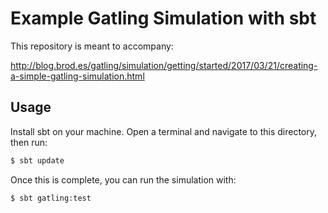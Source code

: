 Example Gatling Simulation with sbt
===================================

This repository is meant to accompany:

http://blog.brod.es/gatling/simulation/getting/started/2017/03/21/creating-a-simple-gatling-simulation.html

Usage
-----

Install sbt on your machine. Open a terminal and navigate to this directory, then run:

```bash
$ sbt update
```

Once this is complete, you can run the simulation with:

```bash
$ sbt gatling:test
```
